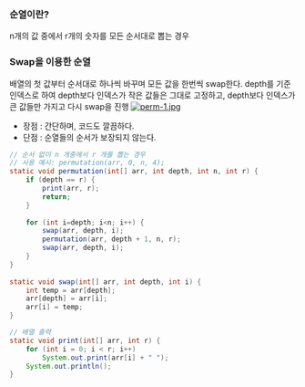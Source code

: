### 순열이란?
n개의 값 중에서 r개의 숫자를 모든 순서대로 뽑는 경우

### Swap을 이용한 순열
배열의 첫 값부터 순서대로 하나씩 바꾸며 모든 값을 한번씩 swap한다.
depth를 기준 인덱스로 하여 depth보다 인덱스가 작은 값들은 그대로 고정하고, depth보다 인덱스가 큰 값들만 가지고 다시 swap을 진행
[![perm-1.jpg](https://i.postimg.cc/PfS1X29R/perm-1.jpg)](https://postimg.cc/bd2ZLHzx)
- 장점 : 간단하며, 코드도 깔끔하다.
- 단점 : 순열들의 순서가 보장되지 않는다.
```java
// 순서 없이 n 개중에서 r 개를 뽑는 경우
// 사용 예시: permutation(arr, 0, n, 4);
static void permutation(int[] arr, int depth, int n, int r) {
    if (depth == r) {
        print(arr, r);
        return;
    }
 
    for (int i=depth; i<n; i++) {
        swap(arr, depth, i);
        permutation(arr, depth + 1, n, r);
        swap(arr, depth, i);
    }
}
 
static void swap(int[] arr, int depth, int i) {
    int temp = arr[depth];
    arr[depth] = arr[i];
    arr[i] = temp;
}

// 배열 출력
static void print(int[] arr, int r) {
    for (int i = 0; i < r; i++)
        System.out.print(arr[i] + " ");
    System.out.println();
}
```

































